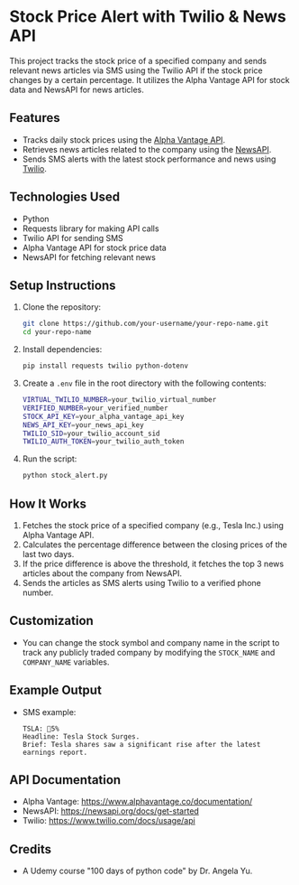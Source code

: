 # Stock Price Alert with Twilio & News API

This project tracks the stock price of a specified company and sends relevant news articles via SMS using the Twilio API if the stock price changes by a certain percentage. It utilizes the Alpha Vantage API for stock data and NewsAPI for news articles.

## Features
- Tracks daily stock prices using the [Alpha Vantage API](https://www.alphavantage.co/documentation/).
- Retrieves news articles related to the company using the [NewsAPI](https://newsapi.org/).
- Sends SMS alerts with the latest stock performance and news using [Twilio](https://www.twilio.com/).

## Technologies Used
- Python
- Requests library for making API calls
- Twilio API for sending SMS
- Alpha Vantage API for stock price data
- NewsAPI for fetching relevant news

## Setup Instructions

1. Clone the repository:
    ```bash
    git clone https://github.com/your-username/your-repo-name.git
    cd your-repo-name
    ```

2. Install dependencies:
    ```bash
    pip install requests twilio python-dotenv
    ```

3. Create a `.env` file in the root directory with the following contents:
    ```bash
    VIRTUAL_TWILIO_NUMBER=your_twilio_virtual_number
    VERIFIED_NUMBER=your_verified_number
    STOCK_API_KEY=your_alpha_vantage_api_key
    NEWS_API_KEY=your_news_api_key
    TWILIO_SID=your_twilio_account_sid
    TWILIO_AUTH_TOKEN=your_twilio_auth_token
    ```

4. Run the script:
    ```bash
    python stock_alert.py
    ```

## How It Works
1. Fetches the stock price of a specified company (e.g., Tesla Inc.) using Alpha Vantage API.
2. Calculates the percentage difference between the closing prices of the last two days.
3. If the price difference is above the threshold, it fetches the top 3 news articles about the company from NewsAPI.
4. Sends the articles as SMS alerts using Twilio to a verified phone number.

## Customization
- You can change the stock symbol and company name in the script to track any publicly traded company by modifying the `STOCK_NAME` and `COMPANY_NAME` variables.

## Example Output
- SMS example:
  ```
  TSLA: 🔺5%
  Headline: Tesla Stock Surges.
  Brief: Tesla shares saw a significant rise after the latest earnings report.
  ```

## API Documentation
- Alpha Vantage: https://www.alphavantage.co/documentation/
- NewsAPI: https://newsapi.org/docs/get-started
- Twilio: https://www.twilio.com/docs/usage/api

## Credits
- A Udemy course "100 days of python code" by Dr. Angela Yu.
